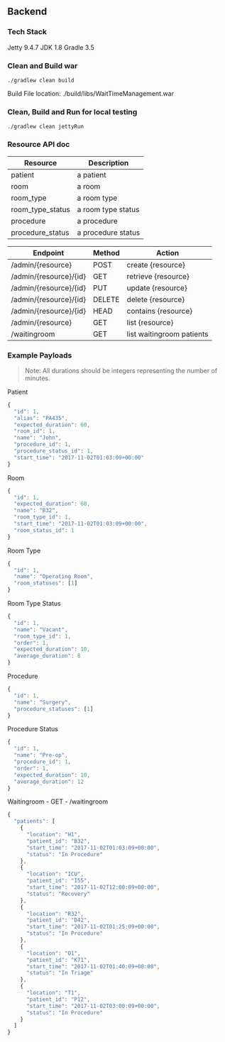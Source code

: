 ## Backend

### Tech Stack
Jetty 9.4.7
JDK 1.8
Gradle 3.5

### Clean and Build war
``` unix
./gradlew clean build
```
Build File location: ./build/libs/WaitTimeManagement.war

### Clean, Build and Run for local testing
``` unix
./gradlew clean jettyRun
```

### Resource API doc
| Resource  | Description |
|-----------|-------------|
| patient   | a patient   |
| room      | a room      |
| room_type | a room type |
| room_type_status | a room type status |
| procedure | a procedure |
| procedure_status | a procedure status |


| Endpoint               | Method | Action                    |
|------------------------|--------|---------------------------|
| /admin/{resource}      | POST   | create {resource}         |
| /admin/{resource}/{id} | GET    | retrieve {resource}       |
| /admin/{resource}/{id} | PUT    | update {resource}         |
| /admin/{resource}/{id} | DELETE | delete {resource}         |
| /admin/{resource}/{id} | HEAD   | contains {resource}       |
| /admin/{resource}      | GET    | list {resource}           |
| /waitingroom           | GET    | list waitingroom patients |

### Example Payloads
> Note: All durations should be integers representing the number of minutes.

Patient

``` javascript
{
  "id": 1,
  "alias": "PA435",
  "expected_duration": 60,
  "room_id": 1,
  "name": "John",
  "procedure_id": 1,
  "procedure_status_id": 1,
  "start_time": "2017-11-02T01:03:09+00:00"
}
```

Room

``` javascript
{
  "id": 1,
  "expected_duration": 60,
  "name": "B32",
  "room_type_id": 1,
  "start_time": "2017-11-02T01:03:09+00:00",
  "room_status_id": 1
}
```

Room Type

```javascript
{
  "id": 1,
  "name": "Operating Room",
  "room_statuses": [1]
}
```

Room Type Status

```javascript
{
  "id": 1,
  "name": "Vacant",
  "room_type_id": 1,
  "order": 1,
  "expected_duration": 10,
  "average_duration": 8
}
```

Procedure

```javascript
{
  "id": 1,
  "name": "Surgery",
  "procedure_statuses": [1]
}
```

Procedure Status

```javascript
{
  "id": 1,
  "name": "Pre-op",
  "procedure_id": 1,
  "order": 1,
  "expected_duration": 10,
  "average_duration": 12
}
```

Waitingroom - GET - /waitingroom

```javascript
{
  "patients": [
    {
      "location": "H1",
      "patient_id": "B32",
      "start_time": "2017-11-02T01:03:09+00:00",
      "status": "In Procedure"
    },
    {
      "location": "ICU",
      "patient_id": "I55",
      "start_time": "2017-11-02T12:00:09+00:00",
      "status": "Recovery"
    },
    {
      "location": "R32",
      "patient_id": "D42",
      "start_time": "2017-11-02T01:25:09+00:00",
      "status": "In Procedure"
    },
    {
      "location": "O1",
      "patient_id": "K71",
      "start_time": "2017-11-02T01:40:09+00:00",
      "status": "In Triage"
    },
    {
      "location": "T1",
      "patient_id": "P12",
      "start_time": "2017-11-02T03:00:09+00:00",
      "status": "In Procedure"
    }
  ]
}
```
